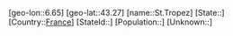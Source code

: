 ﻿---
location: [43.27,6.65]
type: City
tags:
- geo/City


SpocWebEntityId: 34492
isDeleted: false
confidential: public

---
[geo-lon::6.65]
[geo-lat::43.27]
[name::St.Tropez]
[State::]
[Country::[France](geo/Continent/Europe/France.md)]
[StateId::]
[Population::]
[Unknown::]

